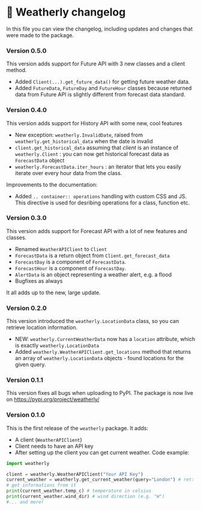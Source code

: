 # 📜 Weatherly changelog
In this file you can view the changelog, including updates and changes that were made to the package.

### Version 0.5.0
This version adds support for Future API with 3 new classes and a client method.
* Added `Client(...).get_future_data()` for getting future weather data.
* Added `FutureData`, `FutureDay` and `FutureHour` classes because returned data from Future API is slightly different from forecast data standard.

### Version 0.4.0
This version adds support for History API with some new, cool features
* New exception: `weatherly.InvalidDate`, raised from `weatherly.get_historical_data` when the date is invalid
* `client.get_historical_data` assuming that *client* is an instance of `weatherly.Client` : you can now get historical forecast data as `ForecastData` object
* `weatherly.ForecastData.iter_hours` : an iterator that lets you easily iterate over every hour data from the class.

Improvements to the documentation:
* Added `.. container:: operations` handling with custom CSS and JS. This directive is used for desribing operations for a class, function etc.

### Version 0.3.0
This version adds support for Forecast API with a lot of new features and classes.
* Renamed `WeatherAPIClient` to `Client`
* `ForecastData` is a return object from `Client.get_forecast_data`
* `ForecastDay` is a component of `ForecastData`.
* `ForecastHour` is a component of `ForecastDay`.
* `AlertData` is an object representing a weather alert, e.g. a flood
* Bugfixes as always

It all adds up to the new, large update.

### Version 0.2.0
This version introduced the `weatherly.LocationData` class, so you can retrieve location information.
* NEW: `weatherly.CurrentWeatherData` now has a `location` attribute, which is exactly `weatherly.LocationData`
* Added `weatherly.WeatherAPIClient.get_locations` method that returns an array of `weatherly.LocationData` objects - found locations for the given query.

### Version 0.1.1
This version fixes all bugs when uploading to PyPI. The package is now live on https://pypi.org/project/weatherly/

### Version 0.1.0
This is the first release of the `weatherly` package. It adds:
* A client (`WeatherAPIClient`)
* Client needs to have an API key
* After setting up the client you can get current weather. Code example:
```py
import weatherly

client = weatherly.WeatherAPIClient("Your API Key")
current_weather = weatherly.get_current_weather(query="London") # ret: CurrentWeatherData
# get informations from it
print(current_weather.temp_c) # temperature in celsius
print(current_weather.wind_dir) # wind direction (e.g. "W")
#... and more!
```
